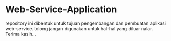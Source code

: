 # Web-Service-Application
repository ini dibentuk untuk tujuan pengembangan dan pembuatan aplikasi web-service. tolong jangan digunakan untuk hal-hal yang diluar nalar. Terima kasih...
